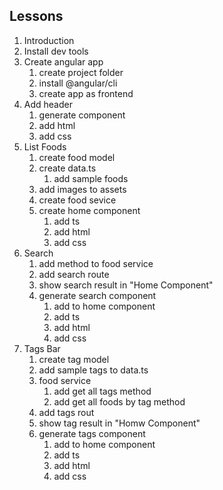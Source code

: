 ## Lessons
1. Introduction
2. Install dev tools
3. Create angular app
    1. create project folder
    2. install @angular/cli
    3. create app as frontend
4. Add header
    1. generate component
    2. add html
    3. add css
5. List Foods
    1. create food model
    2. create data.ts
        1. add sample foods
    3. add images to assets
    4. create food sevice
    5. create home component
        1. add ts
        2. add html
        3. add css
6. Search
    1. add method to food service
    2. add search route
    3. show search result in "Home Component"
    4. generate search component
        1. add to home component
        2. add ts
        3. add html
        4. add css
7. Tags Bar
    1. create tag model
    2. add sample tags to data.ts
    3. food service
        1. add get all tags method
        2. add get all foods by tag method
    4. add tags rout
    5. show tag result in "Homw Component"
    6. generate tags component
        1. add to home component
        2. add ts
        3. add html
        4. add css